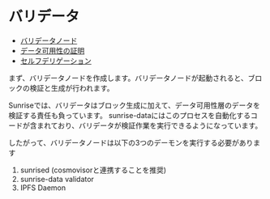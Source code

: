 # バリデータ

- [バリデータノード](../../node/types/consensus/validator-node.md)
- [データ可用性の証明](./data-availability-proof.md)
- [セルフデリゲーション](./self-delegation.md)

まず、バリデータノードを作成します。バリデータノードが起動されると、ブロックの検証と生成が行われます。

Sunriseでは、バリデータはブロック生成に加えて、データ可用性層のデータを検証する責任も負っています。
sunrise-dataにはこのプロセスを自動化するコードが含まれており、バリデータが検証作業を実行できるようになっています。

したがって、バリデータノードは以下の3つのデーモンを実行する必要があります

1. sunrised (cosmovisorと連携することを推奨)
1. sunrise-data validator
1. IPFS Daemon